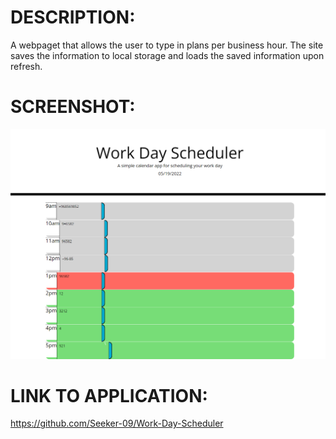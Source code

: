 # DESCRIPTION:

A webpaget that allows the user to type in plans per business hour. The site saves the information to local storage and loads the saved information upon refresh.

# SCREENSHOT:

![Alt text](./Images/screenshot.png "Optional Title")

# LINK TO APPLICATION: 

https://github.com/Seeker-09/Work-Day-Scheduler
